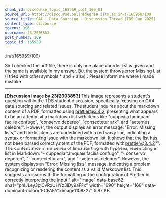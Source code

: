 ```yaml
---
chunk_id: discourse_topic_165959_post_109_01
source_url: https://discourse.onlinedegree.iitm.ac.in/t/165959/109
source_title: GA4 - Data Sourcing - Discussion Thread [TDS Jan 2025]
content_type: discourse
tokens: 396
username: 23f2003853
post_number: 109
topic_id: 165959
---
```


.in/t/165959/109)

Sir I checked the pdf file, there is only one place unorder list is given and the same is available in my answer. But the system throws error Missing List (I tried with other symbols * and + also) . Please inform me where I made mistake

---

**[Discussion Image by 23f2003853]** This image represents a student's question within the TDS student discussion, specifically focusing on GA4 data sourcing and related issues. The student inquires about the markdown content of a PDF, formatted using prettier@3.4.2, presenting what appears to be an attempt at a markdown list with items like "cuppedia tamquam facilis confugo", "conservo depereo", "consectetur arx", and "aeternus celebrer". However, the output displays an error message: "Error: Missing lists," and the list items are underlined with a red wavy line, indicating a syntax or formatting issue with the markdown list. It shows that the list has not been parsed correctly.ntent of the PDF, formatted with prettier@3.4.2?". The content shown is a series of lines starting with hyphens, resembling a list in Markdown: "- cuppedia tamquam facilis confugo", "- conservo depereo", "- consectetur arx", and "- aeternus celebrer". However, the system displays an "Error: Missing lists" message, indicating a problem recognizing or rendering the content as a valid Markdown list. This suggests an issue with the formatting or the configuration of Prettier in correctly interpreting the input." alt="image" data-base62-sha1="phlJLey3ptCvRxUHYz3lDy9aFPx" width="690" height="168" data-dominant-color="FCFAFA">image1108×271 5.87 KB
